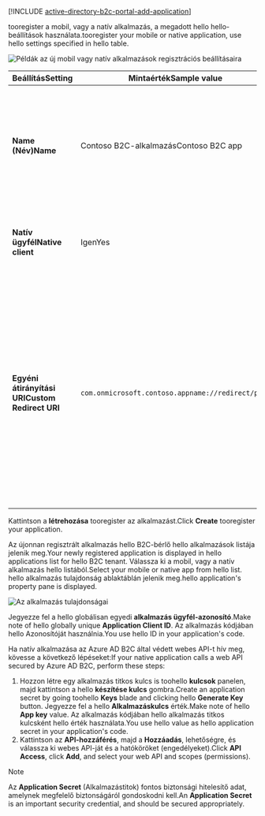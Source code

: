 [!INCLUDE [active-directory-b2c-portal-add-application](active-directory-b2c-portal-add-application.md)]

<span data-ttu-id="08a0d-101">tooregister a mobil, vagy a natív alkalmazás, a megadott hello hello-beállítások használata.</span><span class="sxs-lookup"><span data-stu-id="08a0d-101">tooregister your mobile or native application, use hello settings specified in hello table.</span></span>

![Példák az új mobil vagy natív alkalmazások regisztrációs beállításaira](./media/active-directory-b2c-register-mobile-native-app/b2c-new-mobile-native-app-settings.png)

| <span data-ttu-id="08a0d-103">Beállítás</span><span class="sxs-lookup"><span data-stu-id="08a0d-103">Setting</span></span>      | <span data-ttu-id="08a0d-104">Mintaérték</span><span class="sxs-lookup"><span data-stu-id="08a0d-104">Sample value</span></span>  | <span data-ttu-id="08a0d-105">Leírás</span><span class="sxs-lookup"><span data-stu-id="08a0d-105">Description</span></span>                                        |
| ------------ | ------- | -------------------------------------------------- |
| <span data-ttu-id="08a0d-106">**Name (Név)**</span><span class="sxs-lookup"><span data-stu-id="08a0d-106">**Name**</span></span> | <span data-ttu-id="08a0d-107">Contoso B2C-alkalmazás</span><span class="sxs-lookup"><span data-stu-id="08a0d-107">Contoso B2C app</span></span> | <span data-ttu-id="08a0d-108">Adjon meg egy **neve** hello alkalmazáshoz, amely az alkalmazás tooconsumers ismerteti.</span><span class="sxs-lookup"><span data-stu-id="08a0d-108">Enter a **Name** for hello application that describes your application tooconsumers.</span></span> |
| <span data-ttu-id="08a0d-109">**Natív ügyfél**</span><span class="sxs-lookup"><span data-stu-id="08a0d-109">**Native client**</span></span> | <span data-ttu-id="08a0d-110">Igen</span><span class="sxs-lookup"><span data-stu-id="08a0d-110">Yes</span></span> | <span data-ttu-id="08a0d-111">Válassza az **Igen** lehetőséget mobil vagy natív alkalmazás esetén.</span><span class="sxs-lookup"><span data-stu-id="08a0d-111">Select **Yes** for a mobile or native application.</span></span> |
| <span data-ttu-id="08a0d-112">**Egyéni átirányítási URI**</span><span class="sxs-lookup"><span data-stu-id="08a0d-112">**Custom Redirect URI**</span></span> | `com.onmicrosoft.contoso.appname://redirect/path` | <span data-ttu-id="08a0d-113">Adjon meg egy egyéni sémával rendelkező átirányítási URI-t.</span><span class="sxs-lookup"><span data-stu-id="08a0d-113">Enter a redirect URI with a custom scheme.</span></span> <span data-ttu-id="08a0d-114">Ügyeljen arra, hogy [megfelelő átirányítási URI-t](../articles/active-directory-b2c/active-directory-b2c-app-registration.md#choosing-a-native-application-redirect-uri) válasszon, és különleges karakterek, például aláhúzásjelek ne szerepeljenek benne.</span><span class="sxs-lookup"><span data-stu-id="08a0d-114">Make sure you choose a [good redirect URI](../articles/active-directory-b2c/active-directory-b2c-app-registration.md#choosing-a-native-application-redirect-uri) and do not include special characters such as underscores.</span></span> |

<span data-ttu-id="08a0d-115">Kattintson a **létrehozása** tooregister az alkalmazást.</span><span class="sxs-lookup"><span data-stu-id="08a0d-115">Click **Create** tooregister your application.</span></span>

<span data-ttu-id="08a0d-116">Az újonnan regisztrált alkalmazás hello B2C-bérlő hello alkalmazások listája jelenik meg.</span><span class="sxs-lookup"><span data-stu-id="08a0d-116">Your newly registered application is displayed in hello applications list for hello B2C tenant.</span></span> <span data-ttu-id="08a0d-117">Válassza ki a mobil, vagy a natív alkalmazás hello listából.</span><span class="sxs-lookup"><span data-stu-id="08a0d-117">Select your mobile or native app from hello list.</span></span> <span data-ttu-id="08a0d-118">hello alkalmazás tulajdonság ablaktáblán jelenik meg.</span><span class="sxs-lookup"><span data-stu-id="08a0d-118">hello application's property pane is displayed.</span></span>

![Az alkalmazás tulajdonságai](./media/active-directory-b2c-register-mobile-native-app/b2c-mobile-native-app-properties.png)

<span data-ttu-id="08a0d-120">Jegyezze fel a hello globálisan egyedi **alkalmazás ügyfél-azonosító**.</span><span class="sxs-lookup"><span data-stu-id="08a0d-120">Make note of hello globally unique **Application Client ID**.</span></span> <span data-ttu-id="08a0d-121">Az alkalmazás kódjában hello Azonosítóját használnia.</span><span class="sxs-lookup"><span data-stu-id="08a0d-121">You use hello ID in your application's code.</span></span>

<span data-ttu-id="08a0d-122">Ha natív alkalmazása az Azure AD B2C által védett webes API-t hív meg, kövesse a következő lépéseket:</span><span class="sxs-lookup"><span data-stu-id="08a0d-122">If your native application calls a web API secured by Azure AD B2C, perform these steps:</span></span>
   1. <span data-ttu-id="08a0d-123">Hozzon létre egy alkalmazás titkos kulcs is toohello **kulcsok** panelen, majd kattintson a hello **készítése kulcs** gombra.</span><span class="sxs-lookup"><span data-stu-id="08a0d-123">Create an application secret by going toohello **Keys** blade and clicking hello **Generate Key** button.</span></span> <span data-ttu-id="08a0d-124">Jegyezze fel a hello **Alkalmazáskulcs** érték.</span><span class="sxs-lookup"><span data-stu-id="08a0d-124">Make note of hello **App key** value.</span></span> <span data-ttu-id="08a0d-125">Az alkalmazás kódjában hello alkalmazás titkos kulcsként hello érték használata.</span><span class="sxs-lookup"><span data-stu-id="08a0d-125">You use hello value as hello application secret in your application's code.</span></span>
   2. <span data-ttu-id="08a0d-126">Kattintson az **API-hozzáférés**, majd a **Hozzáadás**, lehetőségre, és válassza ki webes API-ját és a hatóköröket (engedélyeket).</span><span class="sxs-lookup"><span data-stu-id="08a0d-126">Click **API Access**, click **Add**, and select your web API and scopes (permissions).</span></span>

> [!NOTE]
> <span data-ttu-id="08a0d-127">Az **Application Secret** (Alkalmazástitok) fontos biztonsági hitelesítő adat, amelynek megfelelő biztonságáról gondoskodni kell.</span><span class="sxs-lookup"><span data-stu-id="08a0d-127">An **Application Secret** is an important security credential, and should be secured appropriately.</span></span>
> 
